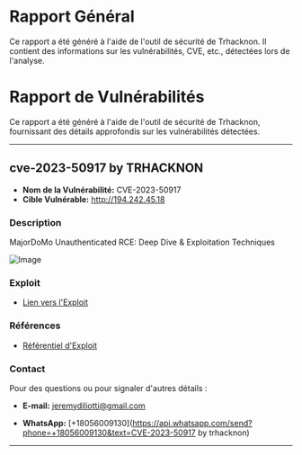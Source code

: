 # Rapport Général

Ce rapport a été généré à l'aide de l'outil de sécurité de Trhacknon. Il contient des informations sur les vulnérabilités, CVE, etc., détectées lors de l'analyse.

# Rapport de Vulnérabilités

Ce rapport a été généré à l'aide de l'outil de sécurité de Trhacknon, fournissant des détails approfondis sur les vulnérabilités détectées.


---

## cve-2023-50917 by TRHACKNON

- **Nom de la Vulnérabilité:** CVE-2023-50917  
- **Cible Vulnérable:** http://194.242.45.18

### Description
MajorDoMo Unauthenticated RCE: Deep Dive & Exploitation Techniques


  ![Image]( https://a494de11-f6a1-4ed5-9287-32ebbe746015-00-1mj6punjte7ax.kirk.replit.dev/cve-2023-50917.jpeg )


### Exploit
- [Lien vers l'Exploit](https://github.com/tucommenceapousser/CVE-2023-50917)

### Références
- [Référentiel d'Exploit](https://github.com/tucommenceapousser/CVE-2023-50917)

### Contact
Pour des questions ou pour signaler d'autres détails :
- **E-mail:** [jeremydiliotti@gmail.com](mailto:jeremydiliotti@gmail.com)


- **WhatsApp:** [+18056009130](https://api.whatsapp.com/send?phone=+18056009130&text=CVE-2023-50917 by trhacknon)


---
